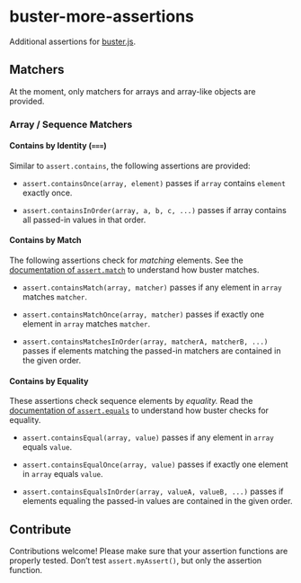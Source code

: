 buster-more-assertions
======================

Additional assertions for [buster.js][].

Matchers
--------

At the moment, only matchers for arrays and array-like objects are provided.

### Array / Sequence Matchers

#### Contains by Identity (`===`)

Similar to `assert.contains`, the following assertions are provided:

- `assert.containsOnce(array, element)` passes if `array` contains `element`
  exactly once.

- `assert.containsInOrder(array, a, b, c, ...)` passes if array contains all
  passed-in values in that order.

#### Contains by Match

The following assertions check for *matching* elements. See the [documentation
of `assert.match`][match] to understand how buster matches.

- `assert.containsMatch(array, matcher)` passes if any element in `array`
  matches `matcher`.

- `assert.containsMatchOnce(array, matcher)` passes if exactly one element in
  `array` matches `matcher`.

- `assert.containsMatchesInOrder(array, matcherA, matcherB, ...)` passes if
  elements matching the passed-in matchers are contained in the given order.

#### Contains by Equality

These assertions check sequence elements by *equality.* Read the [documentation
of `assert.equals`][equals] to understand how buster checks for equality.

- `assert.containsEqual(array, value)` passes if any element in  `array` equals
  `value`.

- `assert.containsEqualOnce(array, value)` passes if exactly one element in
  `array` equals `value`.

- `assert.containsEqualsInOrder(array, valueA, valueB, ...)` passes if elements
  equaling the passed-in values are contained in the given order.

Contribute
----------

Contributions welcome! Please make sure that your assertion functions are
properly tested. Don’t test `assert.myAssert()`, but only the
assertion function.

[buster.js]: http://busterjs.org/
[match]: http://docs.busterjs.org/en/latest/modules/buster-assertions/#match
[equals]: http://docs.busterjs.org/en/latest/modules/buster-assertions/#equals

